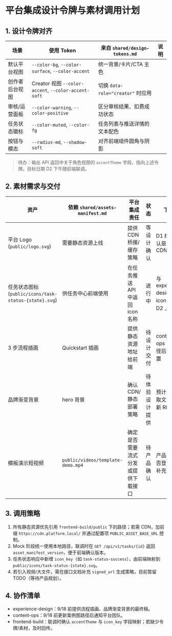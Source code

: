 ﻿# 平台集成设计令牌与素材调用计划

## 1. 设计令牌对齐
| 场景 | 使用 Token | 来自 `shared/design-tokens.md` | 说明 |
| --- | --- | --- | --- |
| 默认平台视图 | `--color-bg`, `--color-surface`, `--color-accent` | 统一背景/卡片/CTA 主色 |
| 创作者后台视图 | Creator 视图 `--color-accent`, `--color-accent-soft` | 切换 `data-role="creator"` 时应用 |
| 审核/运营面板 | `--color-warning`, `--color-positive` | 区分审核结果、扣费成功状态 |
| 任务状态徽标 | `--color-muted`, `--color-fg` | 任务列表与推送详情的文本配色 |
| 按钮与模态 | `--radius-md`, `--shadow-soft` | 对齐前端组件圆角与阴影 |

> 待办：输出 API 返回中关于角色视图的 `accentTheme` 字段，指向上述令牌。目标日期 D2 下午随前端联调。

## 2. 素材需求与交付
| 资产 | 依赖 `shared/assets-manifest.md` | 平台集成责任 | 状态 | 下一步 |
| --- | --- | --- | --- | --- |
| 平台 Logo (`public/logo.svg`) | 需要静态资源上线 | 提供 CDN 桥接/缓存策略 | 等设计确认 | D1 结束前确认是否走 CDN Mock |
| 任务状态图标 (`public/icons/task-status-{state}.svg`) | 供任务中心前端使用 | 在任务推送 API 中返回 icon 名称 | 进行中 | 与 experience-design 对齐 icon 命名，D2 上午联调 |
| 3 步流程插画 | Quickstart 插画 | 提供静态资源地址给前端 | 待设计交付 | content-ops 回传路径后写入配置 |
| 品牌渐变背景 | hero 背景 | 确认 CDN/静态部署策略 | 待体验设计提供 | 预计 9/18 获取文件后更新 README |
| 模板演示短视频 | `public/videos/template-demo.mp4` | 确定是否需要流式分发或提供下载接口 | 待产品确认 | 产品决定是否登首屏后补充 API |

## 3. 调用策略
1. 所有静态资源优先引用 `frontend-build/public` 下的路径；若需 CDN，加前缀 `https://cdn.platform.local/` 并通过配置项 `PUBLIC_ASSET_BASE_URL` 控制。
2. Mock 阶段统一使用本地路径，联调时在 `GET /api/v1/tasks/{id}` 返回 `asset_manifest_version`，便于前端确认版本。
3. 任务状态响应中新增 `icon_key`（如 `task-status-success`），由前端映射到 `public/icons/task-status-{state}.svg`。
4. 若引入视频/大文件，需在接口文档补充 `signed_url` 生成策略，目前暂留 TODO（等待产品规划）。

## 4. 协作清单
- experience-design：9/18 前提供流程插画、品牌渐变背景的最终稿。
- content-ops：9/18 前更新案例图路径后通知平台团队。
- frontend-build：联调时确认 `accentTheme` 与 `icon_key` 字段映射；若缺少令牌/素材，及时回传。


